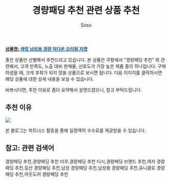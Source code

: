 ﻿---
layout: post
title:  "경량패딩 추천 관련 상품 추천"
author: Soso
categories: [ 디저털/가전 ]
tags: [경량패딩 추천,경량패딩 추천 더쿠,경량패딩 추천 디시,경량패딩 브랜드 추천,여자 경량패딩 추천,등산 경량패딩 추천,남성 경량패딩 추천,남성용 경량패딩 추천,유니클로 경량패딩 추천,아웃도어 경량패딩 추천]
image: https://ads-partners.coupang.com/image1/mi0Vx7u4wZbI5JjpmjZxH2P2S8-qMyCNPf3LFUJ0QuWWvSU_jnrZFKvPQ0ioQPSBxSSSE9hCI6UlcUDjHrTid-9_C09mQK3TfPbWWVBWtougpUWKMJYwZBJp6EGtNXPBJfW_kSVtBpih7XLJLuSljnw4r48d7vceQVXhYbPk5fDbM5EjZpU1QbtG8xO66X7jk1PON4y3MggqBCaDUVMovAvTHHIATnnLBJVAKNQOv_uOWNSwnP1r4Jl2PioEfVn99U703smOWZA_VFvLmpip 
description: "쿠팡에서 경량패딩 추천 관련 상품으로 가장 고객 선호도가 높은 제품 중 하나입니다."
---

<a href="https://link.coupang.com/re/AFFSDP?lptag=AF5673682&pageKey=6059623145&itemId=11136431998&vendorItemId=78414929627&traceid=V0-153-01f7c0ec6b271692&requestid=20231116175000797149961248&token=31850C%7CMIXED"><b>상품명: <font color='#01579B'>캐럿 남성용 경량 덕다운 오리털 자켓</font></b></a>

좋은 상품만 선별해서 추천드리고 있습니다.
본 상품은 쿠팡에서 "경량패딩 추천" 와 관련해서, 고객 만족도, 노출 대비 판매율, 선호도가 가장 높은 제품 중의 하나입니다.
구매하셨을 때, 크게 후회가 되지 않을 상품으로 보시면 됩니다. 
다음 이미지를 클릭하시면 해당 상품에 대한 상세 내용을 보실 수 있습니다.

바쁘시다면, 추천 이유로 좀더 요약해서 설명드렸으니, 참고 부탁드립니다.

## 추천 이유 

<a href="https://link.coupang.com/re/AFFSDP?lptag=AF5673682&pageKey=6059623145&itemId=11136431998&vendorItemId=78414929627&traceid=V0-153-01f7c0ec6b271692&requestid=20231116175000797149961248&token=31850C%7CMIXED"><img src="https://thumbnail8.coupangcdn.com/thumbnails/remote/q89/image/retail/images/975392421522288-27eba66b-c811-4444-9b43-63db61d42459.jpg"></a> 

본 블로그는 파트너스 활동을 통해 일정액의 수수료를 제공받을 수 있습니다.

## 참고: 관련 검색어    
경량패딩 추천,경량패딩 추천 더쿠,경량패딩 추천 디시,경량패딩 브랜드 추천,여자 경량패딩 추천,등산 경량패딩 추천,남성 경량패딩 추천,남성용 경량패딩 추천,유니클로 경량패딩 추천,아웃도어 경량패딩 추천